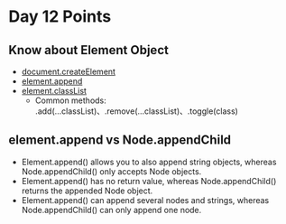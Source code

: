 # Day 12 Points

## Know about Element Object

+ [document.createElement](https://developer.mozilla.org/zh-TW/docs/Web/API/Document/createElement)
+ [element.append](https://developer.mozilla.org/en-US/docs/Web/API/Element/append)
+ [element.classList](https://developer.mozilla.org/en-US/docs/Web/API/Element/classList)
  + Common methods: .add(...classList)、.remove(...classList)、.toggle(class)
  
## element.append vs Node.appendChild

+ Element.append() allows you to also append string objects, whereas Node.appendChild() only accepts Node objects.
+ Element.append() has no return value, whereas Node.appendChild() returns the appended Node object.
+ Element.append() can append several nodes and strings, whereas Node.appendChild() can only append one node.